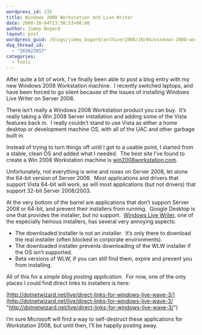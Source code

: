 ```yaml
---
wordpress_id: 235
title: Windows 2008 Workstation and Live Writer
date: 2008-10-04T13:50:53+00:00
author: Jimmy Bogard
layout: post
wordpress_guid: /blogs/jimmy_bogard/archive/2008/10/04/windows-2008-workstation-and-live-writer.aspx
dsq_thread_id:
  - "265823857"
categories:
  - Tools
---
```

After quite a bit of work, I’ve finally been able to post a blog entry with my new Windows 2008 Workstation machine.&#160; I recently switched laptops, and have been forced to go silent because of the issues of installing Windows Live Writer on Server 2008.

There isn’t really a Windows 2008 Workstation product you can buy.&#160; It’s really taking a Win 2008 Server installation and adding some of the Vista features back in.&#160; I really couldn’t stand to use Vista as either a home desktop or development machine OS, with all of the UAC and other garbage built in.

Instead of trying to turn things off until I got to a usable point, I started from a stable, clean OS and added what I needed.&#160; The best site I’ve found to create a Win 2008 Workstation machine is [win2008workstation.com](http://www.win2008workstation.com/wordpress/).

Unfortunately, not everything is wine and roses on Server 2008, let alone the 64-bit version of Server 2008.&#160; Most applications and drivers that support Vista 64-bit will work, as will most applications (but not drivers) that support 32-bit Server 2008/2003.

At the very bottom of the barrel are applications that don’t support Server 2008 or 64-bit, and prevent their installers from running.&#160; Google Desktop is one that provides the installer, but no support.&#160; [Windows Live Writer](http://download.live.com/writer), one of the especially heinous installers, has several very annoying aspects:

  * The downloaded installer is not an installer.&#160; It’s only there to download the real installer (often blocked in corporate environments).
  * The downloaded installer prevents downloading of the WLW installer if the OS isn’t supported.
  * Beta versions of WLW, if you can still find them, expire and prevent you from installing.

All of this for a _simple blog posting application_.&#160; For now, one of the only places I could find direct links to installers is here:

[http://dotnetwizard.net/live/direct-links-for-windows-live-wave-3/](http://dotnetwizard.net/live/direct-links-for-windows-live-wave-3/ "http://dotnetwizard.net/live/direct-links-for-windows-live-wave-3/")

I’m sure Microsoft will find a way to self-destruct these applications for Workstation 2008, but until then, I’ll be happily posting away.